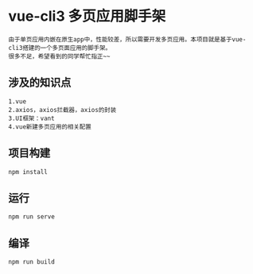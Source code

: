 # vue-cli3 多页应用脚手架
```
由于单页应用内嵌在原生app中，性能较差，所以需要开发多页应用。本项目就是基于vue-cli3搭建的一个多页面应用的脚手架。
很多不足，希望看到的同学帮忙指正~~
```
## 涉及的知识点
```
1.vue
2.axios，axios拦截器，axios的封装
3.UI框架：vant
4.vue新建多页应用的相关配置
```

## 项目构建
```
npm install
```
## 运行
```
npm run serve
```
## 编译
```
npm run build
```
